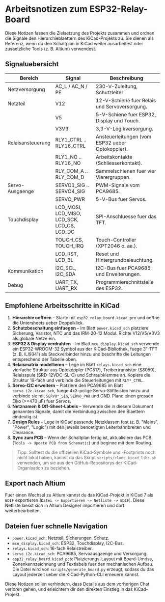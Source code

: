 # Arbeitsnotizen zum ESP32-Relay-Board

Diese Notizen fassen die Zielsetzung des Projekts zusammen und ordnen die Signale den Hierarchieblaettern des KiCad-Projekts zu.
Sie dienen als Referenz, wenn du den Schaltplan in KiCad weiter ausarbeitest oder zusaetzliche Tools (z. B. Altium) verwendest.

## Signaluebersicht

| Bereich         | Signal               | Beschreibung |
|-----------------|----------------------|--------------|
| Netzversorgung  | AC_L / AC_N / PE     | 230-V-Zuleitung, Schutzleiter. |
| Netzteil        | V12                  | 12-V-Schiene fuer Relais und Servoversorgung. |
|                 | V5                   | 5-V-Schiene fuer ESP32, Display und Touch. |
|                 | V3V3                 | 3,3-V-Logikversorgung. |
| Relaisansteuerung | RLY1_CTRL .. RLY16_CTRL | Ansteuerleitungen (vom ESP32 ueber Optokoppler). |
|                 | RLY1_NO .. RLY16_NO | Arbeitskontakte (Schliesserkontakt). |
|                 | RLY_COM_A .. RLY_COM_D | Sammelschienen fuer vier Vierergruppen. |
| Servo-Ausgaenge | SERVO1_SIG .. SERVO4_SIG | PWM-Signale vom PCA9685. |
|                 | SERVO_PWR            | 5-V-Bus fuer Servos. |
| Touchdisplay    | LCD_MOSI, LCD_MISO, LCD_SCK, LCD_CS, LCD_DC | SPI-Anschluesse fuer das TFT. |
|                 | TOUCH_CS, TOUCH_IRQ  | Touch-Controller (XPT2046 o. ae.). |
|                 | LCD_RST, LCD_BL      | Reset und Hintergrundbeleuchtung. |
| Kommunikation   | I2C_SCL, I2C_SDA     | I2C-Bus fuer PCA9685 und Erweiterungen. |
| Debug           | UART_TX, UART_RX     | Programmierschnittstelle des ESP32. |

## Empfohlene Arbeitsschritte in KiCad

1. **Hierarchie oeffnen** – Starte mit `esp32_relay_board.kicad_pro` und oeffne die Untersheets ueber Doppelklick.
2. **Schutzbeschaltung einfuegen** – Im Blatt `power.kicad_sch` platziere Sicherung, Varistor, NTC und das IRM-20-12 Modul. Richte V12/V5/V3V3 als globale Netze ein.
3. **ESP32 & Display verdrahten** – Im Blatt `mcu_display.kicad_sch` verwende ein ESP32-WROOM-32 Symbol aus der KiCad-Bibliothek, fuege 3"-TFT (z. B. ILI9341) als Steckverbinder hinzu und beschrifte die Leitungen entsprechend der Tabelle oben.
4. **Relaismatrix modellieren** – Lege im Blatt `relays.kicad_sch` eine vierfache Struktur aus Optokoppler (PC817), Treibertransistor (S8050), Relaisspule (SRD-12VDC-SL-C) und Schraubklemme an. Kopiere die Struktur 16-fach und verbinde die Steuerleitungen mit `RLY*_CTRL`.
5. **Servo-I2C erweitern** – Platziere den PCA9685 im Blatt `servo_i2c.kicad_sch`, fuege 4x3-polige Servo-Stiftleisten hinzu und verbinde sie mit `SERVO*_SIG`, `SERVO_PWR` und GND. Plane einen grossen Elko (>=470 µF) fuer Servos.
6. **Netznamen & Off-Sheet-Labels** – Verwende die in diesem Dokument genannten Signale, damit die Verbindung zwischen den Blaettern eindeutig ist.
7. **Design Rules** – Lege in KiCad passende Netzklassen fest (z. B. "Mains", "Power", "Logic") mit den jeweils benoetigten Leiterbahnbreiten und Clearance.
8. **Sync zum PCB** – Wenn der Schaltplan fertig ist, aktualisiere das PCB (`Tools -> Update PCB from Schematic`) und beginne mit dem Routing.

> Tipp: Solltest du die offiziellen KiCad-Symbole und -Footprints noch nicht lokal haben, kannst du das Skript `scripts/clone_kicad_libs.sh` verwenden, um sie aus den GitHub-Repositorys der KiCad-Organisation zu beziehen.

## Export nach Altium

Fuer einen Wechsel zu Altium kannst du das KiCad-Projekt in KiCad 7 als `EDIF` exportieren (`Datei -> Exportieren -> Netliste -> EDIF`). Diese Netliste laesst sich in Altium Designer importieren und dort weiterbearbeiten.

## Dateien fuer schnelle Navigation

- `power.kicad_sch`: Netzteil, Sicherungen, Schutz.
- `mcu_display.kicad_sch`: ESP32, Touchdisplay, I2C-Bus.
- `relays.kicad_sch`: 16-fach Relaistreiber.
- `servo_i2c.kicad_sch`: PCA9685, Servoausgaenge und Versorgung.
- `esp32_relay_board.kicad_pcb`: Platzierungs-Layout mit Board-Umriss, Zonenkennzeichnung und Textlabels fuer den mechanischen Aufbau. Die Datei wird von `scripts/generate_board.py` erzeugt, sodass du das Layout jederzeit ueber die KiCad-Python-CLI erneuern kannst.

Diese Notizen sollen verhindern, dass Details aus dem vorherigen Chat verloren gehen, und erleichtern dir den direkten Einstieg in das KiCad-Projekt.
